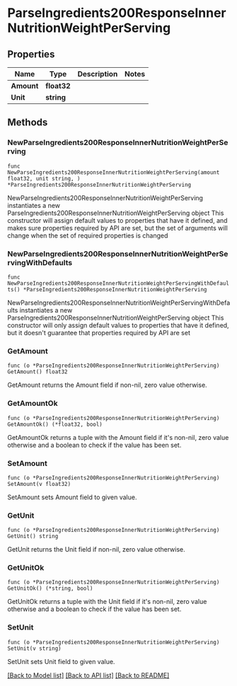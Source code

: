 # ParseIngredients200ResponseInnerNutritionWeightPerServing

## Properties

Name | Type | Description | Notes
------------ | ------------- | ------------- | -------------
**Amount** | **float32** |  | 
**Unit** | **string** |  | 

## Methods

### NewParseIngredients200ResponseInnerNutritionWeightPerServing

`func NewParseIngredients200ResponseInnerNutritionWeightPerServing(amount float32, unit string, ) *ParseIngredients200ResponseInnerNutritionWeightPerServing`

NewParseIngredients200ResponseInnerNutritionWeightPerServing instantiates a new ParseIngredients200ResponseInnerNutritionWeightPerServing object
This constructor will assign default values to properties that have it defined,
and makes sure properties required by API are set, but the set of arguments
will change when the set of required properties is changed

### NewParseIngredients200ResponseInnerNutritionWeightPerServingWithDefaults

`func NewParseIngredients200ResponseInnerNutritionWeightPerServingWithDefaults() *ParseIngredients200ResponseInnerNutritionWeightPerServing`

NewParseIngredients200ResponseInnerNutritionWeightPerServingWithDefaults instantiates a new ParseIngredients200ResponseInnerNutritionWeightPerServing object
This constructor will only assign default values to properties that have it defined,
but it doesn't guarantee that properties required by API are set

### GetAmount

`func (o *ParseIngredients200ResponseInnerNutritionWeightPerServing) GetAmount() float32`

GetAmount returns the Amount field if non-nil, zero value otherwise.

### GetAmountOk

`func (o *ParseIngredients200ResponseInnerNutritionWeightPerServing) GetAmountOk() (*float32, bool)`

GetAmountOk returns a tuple with the Amount field if it's non-nil, zero value otherwise
and a boolean to check if the value has been set.

### SetAmount

`func (o *ParseIngredients200ResponseInnerNutritionWeightPerServing) SetAmount(v float32)`

SetAmount sets Amount field to given value.


### GetUnit

`func (o *ParseIngredients200ResponseInnerNutritionWeightPerServing) GetUnit() string`

GetUnit returns the Unit field if non-nil, zero value otherwise.

### GetUnitOk

`func (o *ParseIngredients200ResponseInnerNutritionWeightPerServing) GetUnitOk() (*string, bool)`

GetUnitOk returns a tuple with the Unit field if it's non-nil, zero value otherwise
and a boolean to check if the value has been set.

### SetUnit

`func (o *ParseIngredients200ResponseInnerNutritionWeightPerServing) SetUnit(v string)`

SetUnit sets Unit field to given value.



[[Back to Model list]](../README.md#documentation-for-models) [[Back to API list]](../README.md#documentation-for-api-endpoints) [[Back to README]](../README.md)


